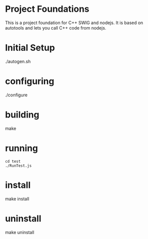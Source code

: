 # Project Foundations

This is a project foundation for C++ SWIG and nodejs. It is based on autotools and lets you call C++ code from nodejs.

# Initial Setup

./autogen.sh

# configuring

./configure

# building

make

# running

```
cd test
./RunTest.js
```

# install

make install

# uninstall

make uninstall
